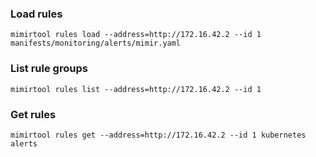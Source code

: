 ### Load rules

```shell
mimirtool rules load --address=http://172.16.42.2 --id 1 manifests/monitoring/alerts/mimir.yaml
```

### List rule groups

```shell
mimirtool rules list --address=http://172.16.42.2 --id 1
```

### Get rules

```shell
mimirtool rules get --address=http://172.16.42.2 --id 1 kubernetes alerts
```
